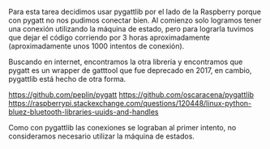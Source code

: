 Para esta tarea decidimos usar pygattlib por el lado de la Raspberry porque con pygatt no nos pudimos conectar bien. Al comienzo solo logramos tener una conexión utilizando la máquina de estado, pero para lograrla tuvimos que dejar el código corriendo por 3 horas aproximadamente (aproximadamente unos 1000 intentos de conexión).

Buscando en internet, encontramos la otra librería y encontramos que pygatt es un wrapper de gatttool que fue deprecado en 2017, en cambio, pygattlib está hecho de otra forma.


https://github.com/peplin/pygatt
https://github.com/oscaracena/pygattlib
https://raspberrypi.stackexchange.com/questions/120448/linux-python-bluez-bluetooth-libraries-uuids-and-handles

Como con pygattlib las conexiones se lograban al primer intento, no consideramos necesario utilizar la máquina de estados.
